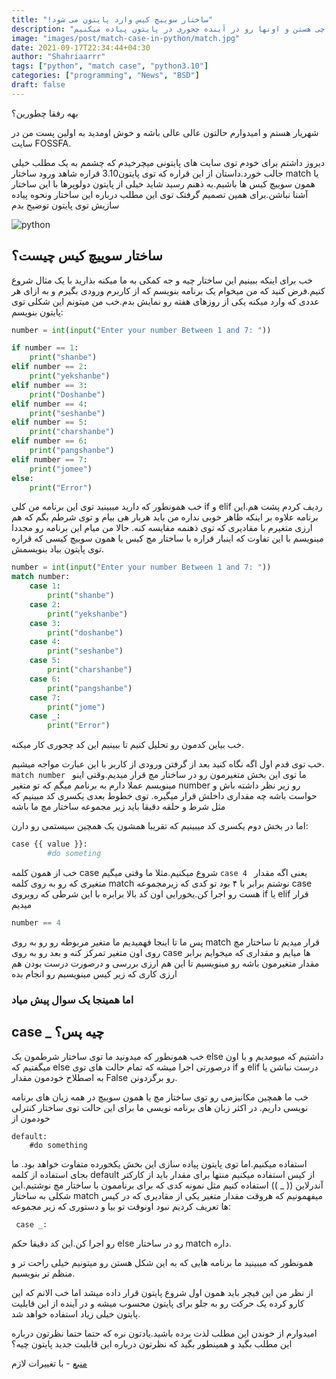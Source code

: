 ```yaml
---
title: "!ساختار سوییچ کیس وارد پایتون می شود"
description: "توی این مطلب قراره بهتون بگیم که سوییچ کیس ها چی هستن و اونها رو در آینده چجوری در پایتون پیاده میکنیم"
image: "images/post/match-case-in-python/match.jpg"
date: 2021-09-17T22:34:44+04:30
author: "Shahriaarrr"
tags: ["python", "match case", "python3.10"]
categories: ["programming", "News", "BSD"]
draft: false
---
```

بهه رفقا چطورین؟

شهریار هستم و امیدوارم حالتون عالی عالی باشه و خوش اومدید به اولین پست من در سایت 
FOSSFA.

دیروز داشتم برای خودم توی سایت های پایتونی میچرخیدم که چشمم به یک مطلب خیلی جالب خورد.داستان از این قراره که توی پایتون3.10 قراره شاهد ورود ساختار
match
یا همون سوییچ کیس ها باشیم.به ذهنم رسید شاید خیلی از پایتون دولوپرها با این ساختار آشنا نباشن.برای همین تصمیم گرفتک توی این مطلب درباره این ساختار ونحوه
پیاده سازیش توی پایتون توضیج بدم

![python](/images/post/match-case-in-python/python.jpg)

## ساختار سوييچ کيس چيست؟

خب برای اینکه ببینیم این ساختار چیه و جه کمکی به ما میکنه بذارید با یک مثال شروع کنیم.فرض کنید که من میخوام یک برنامه بنویسم که از کاربرم ورودی بگیرم 
و به ازای هر عددی که وارد میکنه یکی از روزهای هفته رو نمایش بدم.خب من میتونم این شکلی توی پایتون بنویسم:

```py
number = int(input("Enter your number Between 1 and 7: "))

if number == 1:
    print("shanbe")
elif number == 2:
    print("yekshanbe")
elif number == 3:
    print("Doshanbe")
elif number == 4:
    print("seshanbe")
elif number == 5:
    print("charshanbe")
elif number == 6:
    print("pangshanbe")
elif number == 7:
    print("jomee")
else:
    print("Error")
```

خب همونطور که دارید میبینید توی این برنامه من کلی 
if و elif
ردیف کردم پشت هم.این برنامه علاوه بر اینکه ظاهر خوبی نداره من باید هربار هی بیام و توی شرطم بگم که هم ارزی متغیرم با مقادیری که توی ذهنمه
مقایسه کنه.
حالا من میام این برنامه رو مجددا مینویسم با این تفاوت که اینبار قراره با ساختار مچ کیس یا همون سوییچ کیسی که قراره توی پایتون بیاد بنویسمش.

```py
number = int(input("Enter your number Between 1 and 7: "))
match number:
    case 1:
        print("shanbe")
    case 2:
        print("yekshanbe")
    case 3:
        print("doshanbe")
    case 4:
        print("seshanbe")
    case 5:
        print("charshanbe")
    case 6:
        print("pangshanbe")
    case 7:
        print("jome")
    case _:
        print("Error")
```

خب بیاین کدمون رو تحلیل کنیم تا ببینیم این کد چجوری کار میکنه.

خب توی قدم اول اگه نگاه کنید بعد از گرفتن ورودی از کاربر با این عبارت مواجه میشیم.
```match number ```
ما توی این بخش متغیرمون رو در ساختار مچ قرار میدیم.وقتی اینو مینویسم عملا دارم به برنامم میگم که تو متغیر 
number
رو زیر نظر داشته باش و حواست باشه چه مقداری داخلش قرار میگیره.
توی خطوط بعدی یکسری کد مبینیم که مثل شرط و حلقه دقيقا بايد زیر مجموعه ساختار مچ ما باشه

اما در بخش دوم یکسری کد میبینیم که تقریبا همشون یک همچین سیستمی رو دارن:

```py
case {{ value }}:
        #do someting
```

خب از همون کلمه 
case 
شروع میکنیم.مثلا ما وقتی میگیم
```case 4 ```
یعنی اگه مقدار متغیری که رو به روی کلمه 
match
نوشتم برابر با ۴ بود تو کدی که زیرمجموعه 
case
هست رو اجرا کن.یخورایی اون کد بالا برابره با این شرطی که روبروی 
if یا elif
قرار میدیم

```py
number == 4
```

پس ما تا اینجا فهمیدیم ما متغیر مربوطه رو رو به روی
match
قرار میدیم تا ساختار مچ روی اون متغیر تمرکز کنه و بعد رو به روی
case
ها میایم و مقداری که میخوایم برابر مقدار متغیرمون باشه رو مینویسیم تا این هم ارزی بررسی و درصورت درست بودن هم ارزی کاری که زیر کیس مینویسیم رو انجام بده

### اما همینجا یک سوال پیش میاد



## case _ چیه پس؟
خب همونطور که میدونید ما توی ساختار شرطمون یک 
else
داشتیم که میومدیم و با اون میگفتیم که 
else
درصورتی اجرا میشه که تمام حالت های توی
if و elif
درست نباشن یا به اصطلاح خودمون مقدار
False
رو برگردونن.

خب ما همچین مکانیزمی رو توی ساختار مچ یا همون سوییچ در همه زبان های برنامه نویسی داریم.
در اکثر زبان های برنامه نویسی ما برای این حالت توی ساختار کنترلی خودمون از
``` 
default:
    #do something
```

استفاده میکنیم.اما توی پایتون پیاده سازی این بخش یکخورده متفاوت خواهد بود.
ما بجای استفاده از کلمه
default
از کیس استفاده میکنیم منتها برای مقدار باید از کارکتر آندرلاین
(( _ ))
استفاده کنیم مثل نمونه کدی که برای برناممون با ساختار مچ نوشتیم.این شکلی به ساختار
match
میفهمونیم که هروقت مقدار متغیر یکی از مقادیری که در کیس ها تعریف کردیم نبود اونوقت تو بیا و دستوری که زیر مجموعه:

```
 case _: 
```

رو اجرا کن.این کد دقیقا حکم
else
رو در ساختار
match
داره.

همونطور که میبینید ما برنامه هایی که به این شکل هستن رو میتونیم
خیلی راحت تر و منظم تر بنویسیم.

از نظر من این فیچر باید همون اول شروع پایتون قرار داده میشد
اما خب الانم که این کارو کرده یک حرکت رو به جلو برای پایتون محسوب میشه و در آینده از این قابلیت پایتون خیلی زیاد استفاده خواهد شد.

امیدوارم از خوندن این مطلب لذت برده باشید.یادتون نره که حتما حتما نظرتون درباره این مطلب بگید
و همینطور بگید که نظرتون درباره این قابلیت جدید پایتون چیه؟

[منبع](https://www.python.org/dev/peps/pep-0622/) - با تغییرات لازم
